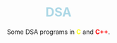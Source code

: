 <div align="center">
<h1 style="color: lightblue">DSA</h1>
<p>Some DSA programs in <b style="color: yellow">C</b> and <b style="color: red">C++</b>.</p>
</div>
